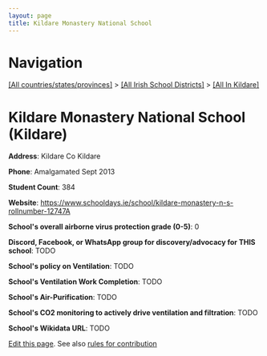 ```yaml
---
layout: page
title: Kildare Monastery National School
---
```

# Navigation

[[All countries/states/provinces]](../../..) > [[All Irish School Districts]](../..) > [[All In Kildare]](..)

# Kildare Monastery National School (Kildare)

**Address**: Kildare Co Kildare

**Phone**: Amalgamated Sept 2013

**Student Count**: 384

**Website**: <https://www.schooldays.ie/school/kildare-monastery-n-s-rollnumber-12747A>

**School's overall airborne virus protection grade (0-5)**: 0

**Discord, Facebook, or WhatsApp group for discovery/advocacy for THIS school**: TODO

**School's policy on Ventilation**: TODO

**School's Ventilation Work Completion**: TODO

**School's Air-Purification**: TODO

**School's CO2 monitoring to actively drive ventilation and filtration**: TODO

**School's Wikidata URL**: TODO


[Edit this page](https://github.com/ventilate-schools/Ireland/edit/main/./Kildare/Kildare_Monastery_National_School.md). See also [rules for contribution](../../../contribution-rules/)